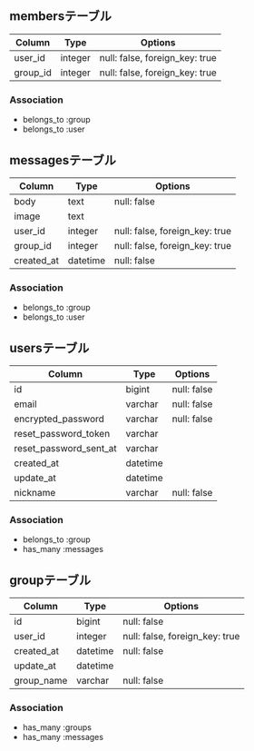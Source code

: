 ## membersテーブル

|Column|Type|Options|
|------|----|-------|
|user_id|integer|null: false, foreign_key: true|
|group_id|integer|null: false, foreign_key: true|


### Association
- belongs_to :group
- belongs_to :user


## messagesテーブル

|Column|Type|Options|
|------|----|-------|
|body|text|null: false |
|image|text||
|user_id|integer|null: false, foreign_key: true|
|group_id|integer|null: false, foreign_key: true|
|created_at|datetime|null: false|


### Association
- belongs_to :group
- belongs_to :user


## usersテーブル

|Column|Type|Options|
|------|----|-------|
|id|bigint|null: false|
|email|varchar|null: false|
|encrypted_password|varchar|null: false|
|reset_password_token|varchar||
|reset_password_sent_at|varchar||
|created_at|datetime||
|update_at|datetime||
|nickname|varchar|null: false|


### Association
- belongs_to :group
- has_many :messages


## groupテーブル

|Column|Type|Options|
|------|----|-------|
|id|bigint|null: false|
|user_id|integer|null: false, foreign_key: true|
|created_at|datetime|null: false|
|update_at|datetime||
|group_name|varchar|null: false|


### Association
- has_many :groups
- has_many :messages